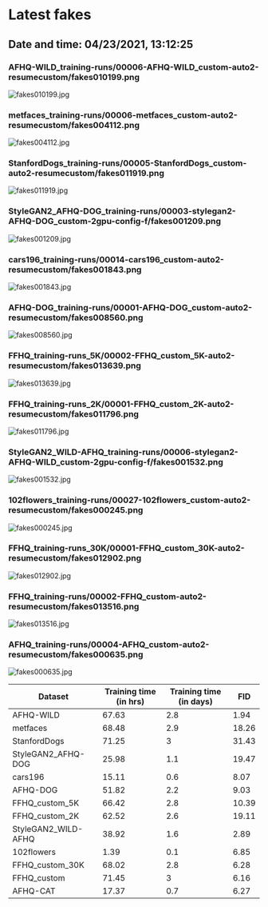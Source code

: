 # Latest fakes
## Date and time: 04/23/2021, 13:12:25
### AFHQ-WILD_training-runs/00006-AFHQ-WILD_custom-auto2-resumecustom/fakes010199.png
![fakes010199.jpg](https://i.ibb.co/qj4YSDn/0b96e122f2ee.jpg "AFHQ-WILD_training-runs/00006-AFHQ-WILD_custom-auto2-resumecustom/fakes010199.png")

### metfaces_training-runs/00006-metfaces_custom-auto2-resumecustom/fakes004112.png
![fakes004112.jpg](https://i.ibb.co/P5cr6R8/8d14b1437dc9.jpg "metfaces_training-runs/00006-metfaces_custom-auto2-resumecustom/fakes004112.png")

### StanfordDogs_training-runs/00005-StanfordDogs_custom-auto2-resumecustom/fakes011919.png
![fakes011919.jpg](https://i.ibb.co/mT7Pq6B/fa61880a7c55.jpg "StanfordDogs_training-runs/00005-StanfordDogs_custom-auto2-resumecustom/fakes011919.png")

### StyleGAN2_AFHQ-DOG_training-runs/00003-stylegan2-AFHQ-DOG_custom-2gpu-config-f/fakes001209.png
![fakes001209.jpg](https://i.ibb.co/6vPHy3h/5efc9adc8ce6.jpg "StyleGAN2_AFHQ-DOG_training-runs/00003-stylegan2-AFHQ-DOG_custom-2gpu-config-f/fakes001209.png")

### cars196_training-runs/00014-cars196_custom-auto2-resumecustom/fakes001843.png
![fakes001843.jpg](https://i.ibb.co/BG4884t/2128d3241509.jpg "cars196_training-runs/00014-cars196_custom-auto2-resumecustom/fakes001843.png")

### AFHQ-DOG_training-runs/00001-AFHQ-DOG_custom-auto2-resumecustom/fakes008560.png
![fakes008560.jpg](https://i.ibb.co/GcyC6Nm/7167edd94d5b.jpg "AFHQ-DOG_training-runs/00001-AFHQ-DOG_custom-auto2-resumecustom/fakes008560.png")

### FFHQ_training-runs_5K/00002-FFHQ_custom_5K-auto2-resumecustom/fakes013639.png
![fakes013639.jpg](https://i.ibb.co/r79RJVK/edd8666eddc4.jpg "FFHQ_training-runs_5K/00002-FFHQ_custom_5K-auto2-resumecustom/fakes013639.png")

### FFHQ_training-runs_2K/00001-FFHQ_custom_2K-auto2-resumecustom/fakes011796.png
![fakes011796.jpg](https://i.ibb.co/nR1YnCD/470205ede911.jpg "FFHQ_training-runs_2K/00001-FFHQ_custom_2K-auto2-resumecustom/fakes011796.png")

### StyleGAN2_WILD-AFHQ_training-runs/00006-stylegan2-AFHQ-WILD_custom-2gpu-config-f/fakes001532.png
![fakes001532.jpg](https://i.ibb.co/BGddjgz/cbd592b53fd8.jpg "StyleGAN2_WILD-AFHQ_training-runs/00006-stylegan2-AFHQ-WILD_custom-2gpu-config-f/fakes001532.png")

### 102flowers_training-runs/00027-102flowers_custom-auto2-resumecustom/fakes000245.png
![fakes000245.jpg](https://i.ibb.co/w6qqQbp/4e3433aa4936.jpg "102flowers_training-runs/00027-102flowers_custom-auto2-resumecustom/fakes000245.png")

### FFHQ_training-runs_30K/00001-FFHQ_custom_30K-auto2-resumecustom/fakes012902.png
![fakes012902.jpg](https://i.ibb.co/99CFKw2/94f7ffd3a725.jpg "FFHQ_training-runs_30K/00001-FFHQ_custom_30K-auto2-resumecustom/fakes012902.png")

### FFHQ_training-runs/00002-FFHQ_custom-auto2-resumecustom/fakes013516.png
![fakes013516.jpg](https://i.ibb.co/gmc8QT8/902e8a105ad6.jpg "FFHQ_training-runs/00002-FFHQ_custom-auto2-resumecustom/fakes013516.png")

### AFHQ_training-runs/00004-AFHQ_custom-auto2-resumecustom/fakes000635.png
![fakes000635.jpg](https://i.ibb.co/THpnpTB/e80b95935249.jpg "AFHQ_training-runs/00004-AFHQ_custom-auto2-resumecustom/fakes000635.png")

| Dataset             |   Training time (in hrs) |   Training time (in days) |   FID |
|---------------------|--------------------------|---------------------------|-------|
| AFHQ-WILD           |                    67.63 |                       2.8 |  1.94 |
| metfaces            |                    68.48 |                       2.9 | 18.26 |
| StanfordDogs        |                    71.25 |                       3   | 31.43 |
| StyleGAN2_AFHQ-DOG  |                    25.98 |                       1.1 | 19.47 |
| cars196             |                    15.11 |                       0.6 |  8.07 |
| AFHQ-DOG            |                    51.82 |                       2.2 |  9.03 |
| FFHQ_custom_5K      |                    66.42 |                       2.8 | 10.39 |
| FFHQ_custom_2K      |                    62.52 |                       2.6 | 19.11 |
| StyleGAN2_WILD-AFHQ |                    38.92 |                       1.6 |  2.89 |
| 102flowers          |                     1.39 |                       0.1 |  6.85 |
| FFHQ_custom_30K     |                    68.02 |                       2.8 |  6.28 |
| FFHQ_custom         |                    71.45 |                       3   |  6.16 |
| AFHQ-CAT            |                    17.37 |                       0.7 |  6.27 |